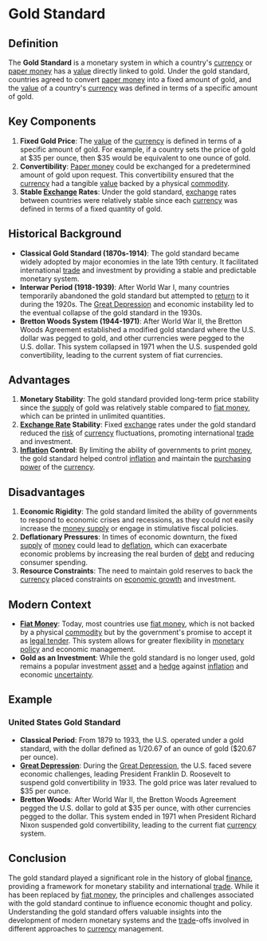 # Gold Standard

## Definition
The **Gold Standard** is a monetary system in which a country's [currency](../c/currency.md) or [paper money](../p/paper_money.md) has a [value](../v/value.md) directly linked to gold. Under the gold standard, countries agreed to convert [paper money](../p/paper_money.md) into a fixed amount of gold, and the [value](../v/value.md) of a country's [currency](../c/currency.md) was defined in terms of a specific amount of gold.

## Key Components
1. **Fixed Gold Price**: The [value](../v/value.md) of the [currency](../c/currency.md) is defined in terms of a specific amount of gold. For example, if a country sets the price of gold at $35 per ounce, then $35 would be equivalent to one ounce of gold.
2. **Convertibility**: [Paper money](../p/paper_money.md) could be exchanged for a predetermined amount of gold upon request. This convertibility ensured that the [currency](../c/currency.md) had a tangible [value](../v/value.md) backed by a physical [commodity](../c/commodity.md).
3. **Stable [Exchange](../e/exchange.md) Rates**: Under the gold standard, [exchange](../e/exchange.md) rates between countries were relatively stable since each [currency](../c/currency.md) was defined in terms of a fixed quantity of gold.

## Historical Background
- **Classical Gold Standard (1870s-1914)**: The gold standard became widely adopted by major economies in the late 19th century. It facilitated international [trade](../t/trade.md) and investment by providing a stable and predictable monetary system.
- **Interwar Period (1918-1939)**: After World War I, many countries temporarily abandoned the gold standard but attempted to [return](../r/return.md) to it during the 1920s. The [Great Depression](../g/great_depression.md) and economic instability led to the eventual collapse of the gold standard in the 1930s.
- **Bretton Woods System (1944-1971)**: After World War II, the Bretton Woods Agreement established a modified gold standard where the U.S. dollar was pegged to gold, and other currencies were pegged to the U.S. dollar. This system collapsed in 1971 when the U.S. suspended gold convertibility, leading to the current system of fiat currencies.

## Advantages
1. **Monetary Stability**: The gold standard provided long-term price stability since the [supply](../s/supply.md) of gold was relatively stable compared to [fiat money](../f/fiat_money.md), which can be printed in unlimited quantities.
2. **[Exchange Rate](../e/exchange_rate.md) Stability**: Fixed [exchange](../e/exchange.md) rates under the gold standard reduced the [risk](../r/risk.md) of [currency](../c/currency.md) fluctuations, promoting international [trade](../t/trade.md) and investment.
3. **[Inflation](../i/inflation.md) Control**: By limiting the ability of governments to print [money](../m/money.md), the gold standard helped control [inflation](../i/inflation.md) and maintain the [purchasing power](../p/purchasing_power.md) of the [currency](../c/currency.md).

## Disadvantages
1. **Economic Rigidity**: The gold standard limited the ability of governments to respond to economic crises and recessions, as they could not easily increase the [money supply](../m/money_supply.md) or engage in stimulative fiscal policies.
2. **Deflationary Pressures**: In times of economic downturn, the fixed [supply](../s/supply.md) of [money](../m/money.md) could lead to [deflation](../d/deflation.md), which can exacerbate economic problems by increasing the real burden of [debt](../d/debt.md) and reducing consumer spending.
3. **Resource Constraints**: The need to maintain gold reserves to back the [currency](../c/currency.md) placed constraints on [economic growth](../e/economic_growth.md) and investment.

## Modern Context
- **[Fiat Money](../f/fiat_money.md)**: Today, most countries use [fiat money](../f/fiat_money.md), which is not backed by a physical [commodity](../c/commodity.md) but by the government's promise to accept it as [legal tender](../l/legal_tender.md). This system allows for greater flexibility in [monetary policy](../m/monetary_policy.md) and economic management.
- **Gold as an Investment**: While the gold standard is no longer used, gold remains a popular investment [asset](../a/asset.md) and a [hedge](../h/hedge.md) against [inflation](../i/inflation.md) and economic [uncertainty](../u/uncertainty_in_trading.md).

## Example
### United States Gold Standard
- **Classical Period**: From 1879 to 1933, the U.S. operated under a gold standard, with the dollar defined as 1/20.67 of an ounce of gold ($20.67 per ounce).
- **[Great Depression](../g/great_depression.md)**: During the [Great Depression](../g/great_depression.md), the U.S. faced severe economic challenges, leading President Franklin D. Roosevelt to suspend gold convertibility in 1933. The gold price was later revalued to $35 per ounce.
- **Bretton Woods**: After World War II, the Bretton Woods Agreement pegged the U.S. dollar to gold at $35 per ounce, with other currencies pegged to the dollar. This system ended in 1971 when President Richard Nixon suspended gold convertibility, leading to the current fiat [currency](../c/currency.md) system.

## Conclusion
The gold standard played a significant role in the history of global [finance](../f/finance.md), providing a framework for monetary stability and international [trade](../t/trade.md). While it has been replaced by [fiat money](../f/fiat_money.md), the principles and challenges associated with the gold standard continue to influence economic thought and policy. Understanding the gold standard offers valuable insights into the development of modern monetary systems and the [trade](../t/trade.md)-offs involved in different approaches to [currency](../c/currency.md) management.

